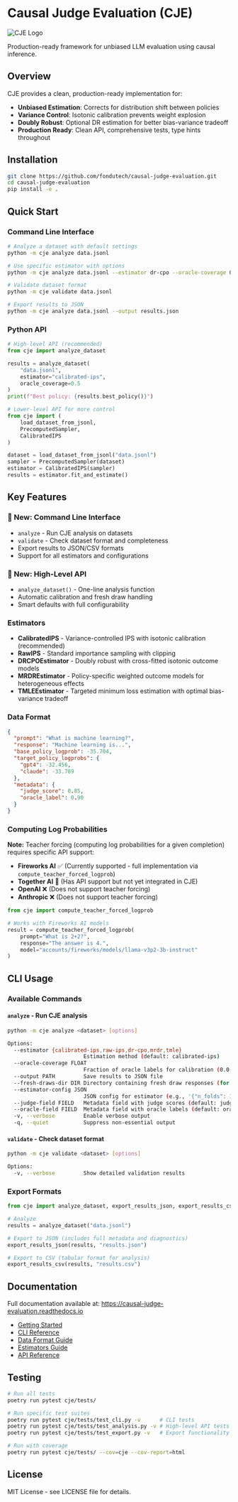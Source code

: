 # Causal Judge Evaluation (CJE)

![CJE Logo](docs/img/CJE_logo.svg)

Production-ready framework for unbiased LLM evaluation using causal inference.

## Overview

CJE provides a clean, production-ready implementation for:
- **Unbiased Estimation**: Corrects for distribution shift between policies
- **Variance Control**: Isotonic calibration prevents weight explosion  
- **Doubly Robust**: Optional DR estimation for better bias-variance tradeoff
- **Production Ready**: Clean API, comprehensive tests, type hints throughout

## Installation

```bash
git clone https://github.com/fondutech/causal-judge-evaluation.git
cd causal-judge-evaluation
pip install -e .
```

## Quick Start

### Command Line Interface

```bash
# Analyze a dataset with default settings
python -m cje analyze data.jsonl

# Use specific estimator with options
python -m cje analyze data.jsonl --estimator dr-cpo --oracle-coverage 0.5

# Validate dataset format
python -m cje validate data.jsonl

# Export results to JSON
python -m cje analyze data.jsonl --output results.json
```

### Python API

```python
# High-level API (recommended)
from cje import analyze_dataset

results = analyze_dataset(
    "data.jsonl",
    estimator="calibrated-ips",
    oracle_coverage=0.5
)
print(f"Best policy: {results.best_policy()}")

# Lower-level API for more control
from cje import (
    load_dataset_from_jsonl,
    PrecomputedSampler,
    CalibratedIPS
)

dataset = load_dataset_from_jsonl("data.jsonl")
sampler = PrecomputedSampler(dataset)
estimator = CalibratedIPS(sampler)
results = estimator.fit_and_estimate()
```

## Key Features

### 🚀 New: Command Line Interface
- `analyze` - Run CJE analysis on datasets
- `validate` - Check dataset format and completeness
- Export results to JSON/CSV formats
- Support for all estimators and configurations

### 🎯 New: High-Level API
- `analyze_dataset()` - One-line analysis function
- Automatic calibration and fresh draw handling
- Smart defaults with full configurability

### Estimators
- **CalibratedIPS** - Variance-controlled IPS with isotonic calibration (recommended)
- **RawIPS** - Standard importance sampling with clipping
- **DRCPOEstimator** - Doubly robust with cross-fitted isotonic outcome models
- **MRDREstimator** - Policy-specific weighted outcome models for heterogeneous effects
- **TMLEEstimator** - Targeted minimum loss estimation with optimal bias-variance tradeoff

### Data Format
```json
{
  "prompt": "What is machine learning?",
  "response": "Machine learning is...",
  "base_policy_logprob": -35.704,
  "target_policy_logprobs": {
    "gpt4": -32.456,
    "claude": -33.789
  },
  "metadata": {
    "judge_score": 0.85,
    "oracle_label": 0.90
  }
}
```

### Computing Log Probabilities

**Note:** Teacher forcing (computing log probabilities for a given completion) requires specific API support:
- **Fireworks AI** ✅ (Currently supported - full implementation via `compute_teacher_forced_logprob`)
- **Together AI** 🔄 (Has API support but not yet integrated in CJE)
- **OpenAI** ❌ (Does not support teacher forcing)
- **Anthropic** ❌ (Does not support teacher forcing)

```python
from cje import compute_teacher_forced_logprob

# Works with Fireworks AI models
result = compute_teacher_forced_logprob(
    prompt="What is 2+2?",
    response="The answer is 4.",
    model="accounts/fireworks/models/llama-v3p2-3b-instruct"
)
```

## CLI Usage

### Available Commands

#### `analyze` - Run CJE analysis
```bash
python -m cje analyze <dataset> [options]

Options:
  --estimator {calibrated-ips,raw-ips,dr-cpo,mrdr,tmle}
                        Estimation method (default: calibrated-ips)
  --oracle-coverage FLOAT
                        Fraction of oracle labels for calibration (0.0-1.0)
  --output PATH         Save results to JSON file
  --fresh-draws-dir DIR Directory containing fresh draw responses (for DR)
  --estimator-config JSON
                        JSON config for estimator (e.g., '{"n_folds": 10}')
  --judge-field FIELD   Metadata field with judge scores (default: judge_score)
  --oracle-field FIELD  Metadata field with oracle labels (default: oracle_label)
  -v, --verbose         Enable verbose output
  -q, --quiet           Suppress non-essential output
```

#### `validate` - Check dataset format
```bash
python -m cje validate <dataset> [options]

Options:
  -v, --verbose         Show detailed validation results
```

### Export Formats

```python
from cje import analyze_dataset, export_results_json, export_results_csv

# Analyze
results = analyze_dataset("data.jsonl")

# Export to JSON (includes full metadata and diagnostics)
export_results_json(results, "results.json")

# Export to CSV (tabular format for analysis)
export_results_csv(results, "results.csv")
```

## Documentation

Full documentation available at: https://causal-judge-evaluation.readthedocs.io

- [Getting Started](docs/getting_started.rst)
- [CLI Reference](docs/cli.rst)
- [Data Format Guide](docs/data_format.rst)
- [Estimators Guide](docs/estimators.rst)
- [API Reference](docs/api/)

## Testing

```bash
# Run all tests
poetry run pytest cje/tests/

# Run specific test suites
poetry run pytest cje/tests/test_cli.py -v      # CLI tests
poetry run pytest cje/tests/test_analysis.py -v # High-level API tests
poetry run pytest cje/tests/test_export.py -v   # Export functionality

# Run with coverage
poetry run pytest cje/tests/ --cov=cje --cov-report=html
```

## License

MIT License - see LICENSE file for details.